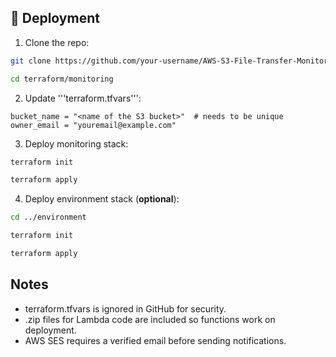 ## 🚀 Deployment

1. Clone the repo:

```bash
git clone https://github.com/your-username/AWS-S3-File-Transfer-Monitoring-Alerting.git

cd terraform/monitoring
```


2. Update '''terraform.tfvars''':

```hcl
bucket_name = "<name of the S3 bucket>"  # needs to be unique
owner_email = "youremail@example.com"
```


3. Deploy monitoring stack:

```bash
terraform init

terraform apply
```


4. Deploy environment stack (**optional**):

```bash
cd ../environment

terraform init

terraform apply
```

## Notes

- terraform.tfvars is ignored in GitHub for security.
- .zip files for Lambda code are included so functions work on deployment.
- AWS SES requires a verified email before sending notifications.

